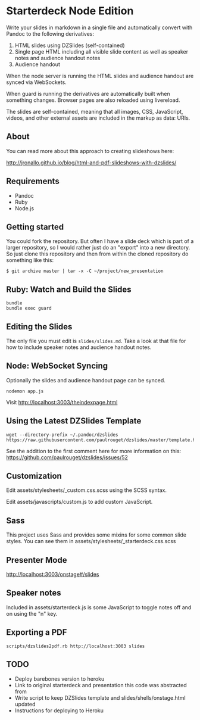 # Starterdeck Node Edition

Write your slides in markdown in a single file and automatically convert with Pandoc to the following derivatives:

1. HTML slides using DZSlides (self-contained)
2. Single page HTML including all visible slide content as well as speaker notes and audience handout notes
3. Audience handout

When the node server is running the HTML slides and audience handout are synced via WebSockets.

When guard is running the derivatives are automatically built when something changes. Browser pages are also reloaded using livereload.

The slides are self-contained, meaning that all images, CSS, JavaScript, videos, and other external assets are included in the markup as data: URIs.

## About

You can read more about this approach to creating slideshows here:

<http://jronallo.github.io/blog/html-and-pdf-slideshows-with-dzslides/>

## Requirements

- Pandoc
- Ruby
- Node.js

## Getting started

You could fork the repository. But often I have a slide deck which is part of a larger repository, so I would rather just do an "export" into a new directory. So just clone this repository and then from within the cloned repository do something like this:

```
$ git archive master | tar -x -C ~/project/new_presentation
```

## Ruby: Watch and Build the Slides

```
bundle
bundle exec guard
```

## Editing the Slides

The only file you must edit is `slides/slides.md`. Take a look at that file for how to include speaker notes and audience handout notes.

## Node: WebSocket Syncing

Optionally the slides and audience handout page can be synced.

```
nodemon app.js
```

Visit <http://localhost:3003/theindexpage.html>

## Using the Latest DZSlides Template

```
wget --directory-prefix ~/.pandoc/dzslides https://raw.githubusercontent.com/paulrouget/dzslides/master/template.html
```

See the addition to the first comment here for more information on this: <https://github.com/paulrouget/dzslides/issues/52>

## Customization

Edit assets/stylesheets/_custom.css.scss using the SCSS syntax.

Edit assets/javascripts/custom.js to add custom JavaScript.

## Sass

This project uses Sass and provides some mixins for some common slide styles. You can see them in assets/stylesheets/_starterdeck.css.scss

## Presenter Mode

<http://localhost:3003/onstage#/slides>

## Speaker notes

Included in assets/starterdeck.js is some JavaScript to toggle notes off and on using the "n" key.

## Exporting a PDF

`scripts/dzslides2pdf.rb http://localhost:3003 slides`

## TODO

- Deploy barebones version to heroku
- Link to original starterdeck and presentation this code was abstracted from
- Write script to keep DZSlides template and slides/shells/onstage.html updated
- Instructions for deploying to Heroku
